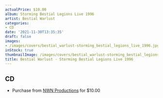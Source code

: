 ```yaml
---
actualPrice: $10.00
album: Storming Bestial Legions Live 1996
artist: Bestial Warlust
categories:
- CD
date: '2021-11-30T13:35:35'
draft: false
images:
- /images/covers/bestial_warlust-storming_bestial_legions_live_1996.jpg
inStock: true
thumbnailImage: /images/covers/bestial_warlust-storming_bestial_legions_live_1996-thumb.jpg
title: Bestial Warlust - Storming Bestial Legions Live 1996
---
```


## CD
* Purchase from [NWN Productions](http://shop.nwnprod.com/index.php?route=product/product&path=93&product_id=4998&sort=pd.name&order=ASC) for $10.00
